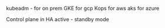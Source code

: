 kubeadm - for on prem
GKE for gcp
Kops for aws
aks for azure

Control plane in HA
active - standby mode
